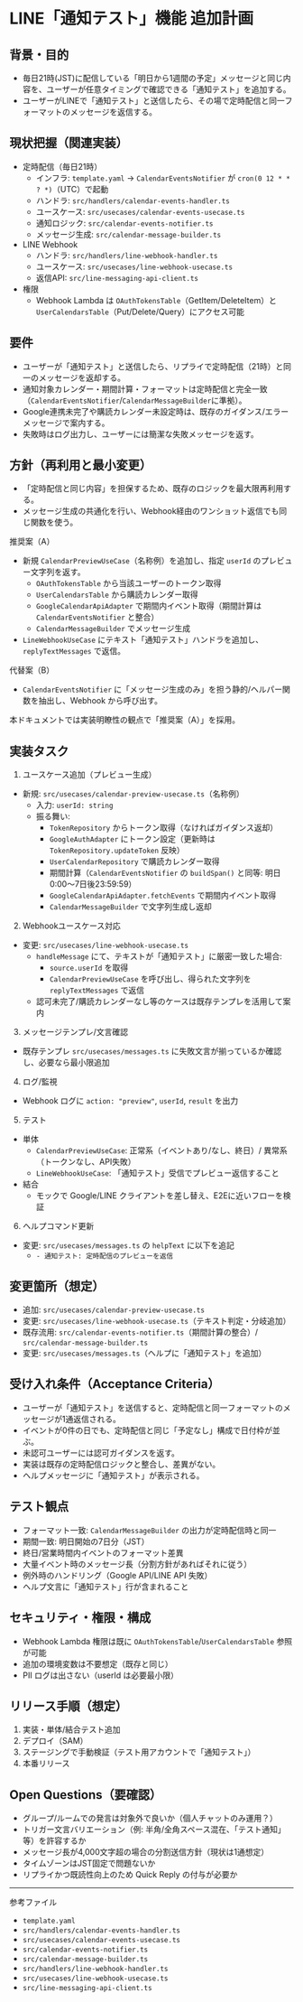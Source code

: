 # LINE「通知テスト」機能 追加計画

## 背景・目的
- 毎日21時(JST)に配信している「明日から1週間の予定」メッセージと同じ内容を、ユーザーが任意タイミングで確認できる「通知テスト」を追加する。
- ユーザーがLINEで「通知テスト」と送信したら、その場で定時配信と同一フォーマットのメッセージを返信する。

## 現状把握（関連実装）
- 定時配信（毎日21時）
  - インフラ: `template.yaml` → `CalendarEventsNotifier` が `cron(0 12 * * ? *)`（UTC）で起動
  - ハンドラ: `src/handlers/calendar-events-handler.ts`
  - ユースケース: `src/usecases/calendar-events-usecase.ts`
  - 通知ロジック: `src/calendar-events-notifier.ts`
  - メッセージ生成: `src/calendar-message-builder.ts`
- LINE Webhook
  - ハンドラ: `src/handlers/line-webhook-handler.ts`
  - ユースケース: `src/usecases/line-webhook-usecase.ts`
  - 返信API: `src/line-messaging-api-client.ts`
- 権限
  - Webhook Lambda は `OAuthTokensTable`（GetItem/DeleteItem）と `UserCalendarsTable`（Put/Delete/Query）にアクセス可能

## 要件
- ユーザーが「通知テスト」と送信したら、リプライで定時配信（21時）と同一のメッセージを返却する。
- 通知対象カレンダー・期間計算・フォーマットは定時配信と完全一致（`CalendarEventsNotifier`/`CalendarMessageBuilder`に準拠）。
- Google連携未完了や購読カレンダー未設定時は、既存のガイダンス/エラーメッセージで案内する。
- 失敗時はログ出力し、ユーザーには簡潔な失敗メッセージを返す。

## 方針（再利用と最小変更）
- 「定時配信と同じ内容」を担保するため、既存のロジックを最大限再利用する。
- メッセージ生成の共通化を行い、Webhook経由のワンショット返信でも同じ関数を使う。

推奨案（A）
- 新規 `CalendarPreviewUseCase`（名称例）を追加し、指定 `userId` のプレビュー文字列を返す。
  - `OAuthTokensTable` から当該ユーザーのトークン取得
  - `UserCalendarsTable` から購読カレンダー取得
  - `GoogleCalendarApiAdapter` で期間内イベント取得（期間計算は `CalendarEventsNotifier` と整合）
  - `CalendarMessageBuilder` でメッセージ生成
- `LineWebhookUseCase` にテキスト「通知テスト」ハンドラを追加し、`replyTextMessages` で返信。

代替案（B）
- `CalendarEventsNotifier` に「メッセージ生成のみ」を担う静的/ヘルパー関数を抽出し、Webhook から呼び出す。

本ドキュメントでは実装明瞭性の観点で「推奨案（A）」を採用。

## 実装タスク
1) ユースケース追加（プレビュー生成）
- 新規: `src/usecases/calendar-preview-usecase.ts`（名称例）
  - 入力: `userId: string`
  - 振る舞い:
    - `TokenRepository` からトークン取得（なければガイダンス返却）
    - `GoogleAuthAdapter` にトークン設定（更新時は `TokenRepository.updateToken` 反映）
    - `UserCalendarRepository` で購読カレンダー取得
    - 期間計算（`CalendarEventsNotifier` の `buildSpan()` と同等: 明日0:00〜7日後23:59:59）
    - `GoogleCalendarApiAdapter.fetchEvents` で期間内イベント取得
    - `CalendarMessageBuilder` で文字列生成し返却

2) Webhookユースケース対応
- 変更: `src/usecases/line-webhook-usecase.ts`
  - `handleMessage` にて、テキストが「通知テスト」に厳密一致した場合:
    - `source.userId` を取得
    - `CalendarPreviewUseCase` を呼び出し、得られた文字列を `replyTextMessages` で返信
  - 認可未完了/購読カレンダーなし等のケースは既存テンプレを活用して案内

3) メッセージテンプレ/文言確認
- 既存テンプレ `src/usecases/messages.ts` に失敗文言が揃っているか確認し、必要なら最小限追加

4) ログ/監視
- Webhook ログに `action: "preview"`, `userId`, `result` を出力

5) テスト
- 単体
  - `CalendarPreviewUseCase`: 正常系（イベントあり/なし、終日）/ 異常系（トークンなし、API失敗）
  - `LineWebhookUseCase`: 「通知テスト」受信でプレビュー返信すること
- 結合
  - モックで Google/LINE クライアントを差し替え、E2Eに近いフローを検証

6) ヘルプコマンド更新
- 変更: `src/usecases/messages.ts` の `helpText` に以下を追記
  - `- 通知テスト: 定時配信のプレビューを返信`

## 変更箇所（想定）
- 追加: `src/usecases/calendar-preview-usecase.ts`
- 変更: `src/usecases/line-webhook-usecase.ts`（テキスト判定・分岐追加）
- 既存流用: `src/calendar-events-notifier.ts`（期間計算の整合）/ `src/calendar-message-builder.ts`
- 変更: `src/usecases/messages.ts`（ヘルプに「通知テスト」を追加）

## 受け入れ条件（Acceptance Criteria）
- ユーザーが「通知テスト」を送信すると、定時配信と同一フォーマットのメッセージが1通返信される。
- イベントが0件の日でも、定時配信と同じ「予定なし」構成で日付枠が並ぶ。
- 未認可ユーザーには認可ガイダンスを返す。
- 実装は既存の定時配信ロジックと整合し、差異がない。
- ヘルプメッセージに「通知テスト」が表示される。

## テスト観点
- フォーマット一致: `CalendarMessageBuilder` の出力が定時配信時と同一
- 期間一致: 明日開始の7日分（JST）
- 終日/営業時間内イベントのフォーマット差異
- 大量イベント時のメッセージ長（分割方針があればそれに従う）
- 例外時のハンドリング（Google API/LINE API 失敗）
- ヘルプ文言に「通知テスト」行が含まれること

## セキュリティ・権限・構成
- Webhook Lambda 権限は既に `OAuthTokensTable`/`UserCalendarsTable` 参照が可能
- 追加の環境変数は不要想定（既存と同じ）
- PII ログは出さない（userId は必要最小限）

## リリース手順（想定）
1. 実装・単体/結合テスト追加
2. デプロイ（SAM）
3. ステージングで手動検証（テスト用アカウントで「通知テスト」）
4. 本番リリース

## Open Questions（要確認）
- グループ/ルームでの発言は対象外で良いか（個人チャットのみ運用？）
- トリガー文言バリエーション（例: 半角/全角スペース混在、「テスト通知」等）を許容するか
- メッセージ長が4,000文字超の場合の分割送信方針（現状は1通想定）
- タイムゾーンはJST固定で問題ないか
- リプライかつ既読性向上のため Quick Reply の付与が必要か

---

参考ファイル
- `template.yaml`
- `src/handlers/calendar-events-handler.ts`
- `src/usecases/calendar-events-usecase.ts`
- `src/calendar-events-notifier.ts`
- `src/calendar-message-builder.ts`
- `src/handlers/line-webhook-handler.ts`
- `src/usecases/line-webhook-usecase.ts`
- `src/line-messaging-api-client.ts`